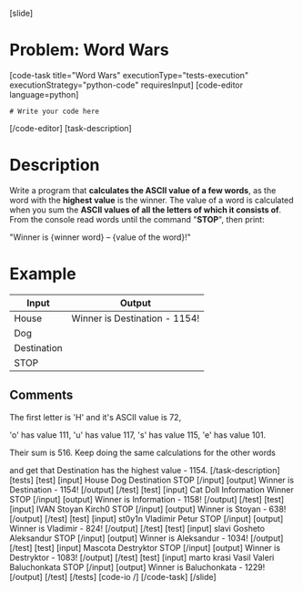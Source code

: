 [slide]
# Problem: Word Wars
[code-task title="Word Wars" executionType="tests-execution" executionStrategy="python-code" requiresInput]
[code-editor language=python]
```
# Write your code here
```
[/code-editor]
[task-description]
# Description

Write a program that **calculates the ASCII value of a few words**, as the word with the **highest value** is the winner. The value of a word is calculated when you sum the **ASCII values of all the letters of which it consists of**. From the console read words until the command "**STOP**", then print:

"Winner is \{winner word\} – \{value of the word\}!"

# Example

| **Input** | **Output** 
| --- | --- |
| House | Winner is Destination - 1154! |
| Dog | |
| Destination | |
| STOP | |

## Comments

The first letter is \'H\' and it\'s ASCII value is 72,

\'o\' has value 111, \'u\' has value 117, \'s\' has value 115, \'e\' has value 101.

Their sum is 516. Keep doing the same calculations for the other words

and get that Destination has the highest value - 1154.
[/task-description]
[tests]
[test]
[input]
House
Dog
Destination
STOP
[/input]
[output]
Winner is Destination - 1154!
[/output]
[/test]
[test]
[input]
Cat
Doll
Information
Winner
STOP
[/input]
[output]
Winner is Information - 1158!
[/output]
[/test]
[test]
[input]
IVAN
Stoyan
Kirch0
STOP
[/input]
[output]
Winner is Stoyan - 638!
[/output]
[/test]
[test]
[input]
st0y1n
Vladimir
Petur
STOP
[/input]
[output]
Winner is Vladimir - 824!
[/output]
[/test]
[test]
[input]
slavi
Gosheto
Aleksandur
STOP
[/input]
[output]
Winner is Aleksandur - 1034!
[/output]
[/test]
[test]
[input]
Mascota
Destryktor
STOP
[/input]
[output]
Winner is Destryktor - 1083!
[/output]
[/test]
[test]
[input]
marto
krasi
Vasil
Valeri
Baluchonkata
STOP
[/input]
[output]
Winner is Baluchonkata - 1229!
[/output]
[/test]
[/tests]
[code-io /]
[/code-task]
[/slide]